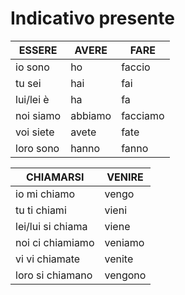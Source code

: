 # Indicativo presente

| ESSERE    | AVERE   | FARE     |
| --------- | ------- | -------- |
| io sono   | ho      | faccio   |
| tu sei    | hai     | fai      |
| lui/lei è | ha      | fa       |
| noi siamo | abbiamo | facciamo |
| voi siete | avete   | fate     |
| loro sono | hanno   | fanno    |

| CHIAMARSI         | VENIRE  |
| ----------------- | ------- |
| io mi chiamo      | vengo   |
| tu ti chiami      | vieni   |
| lei/lui si chiama | viene   |
| noi ci chiamiamo  | veniamo |
| vi vi chiamate    | venite  |
| loro si chiamano  | vengono |

